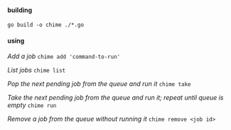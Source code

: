 #### building

```
go build -o chime ./*.go
```

#### using

*Add a job*
`chime add 'command-to-run'`

*List jobs*
`chime list`

*Pop the next pending job from the queue and run it* 
`chime take`

*Take the next pending job from the queue and run it; repeat until queue is empty* 
`chime run`

*Remove a job from the queue without running it*
`chime remove <job id>`

